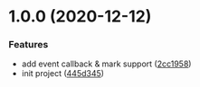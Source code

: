 # 1.0.0 (2020-12-12)

### Features

- add event callback & mark support ([2cc1958](https://github.com/kokiy/react-h5-calendar/commit/2cc1958d0f068cb6b68d4d6a108d53de0dd06adc))
- init project ([445d345](https://github.com/kokiy/react-h5-calendar/commit/445d34590137e6c6df78e9aa4b25224b3289285f))
